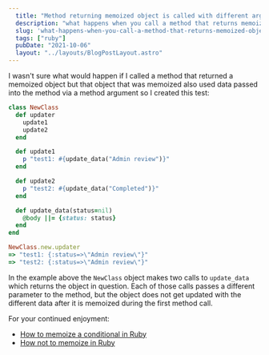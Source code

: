 ```yaml
---
  title: "Method returning memoized object is called with different arguments"
  description: "what happens when you call a method that returns memoized object with new parameters"
  slug: 'what-happens-when-you-call-a-method-that-returns-memoized-object-with-new-parameters'
  tags: ["ruby"]
  pubDate: "2021-10-06"
  layout: "../layouts/BlogPostLayout.astro"
---
```


I wasn't sure what would happen if I called a method that returned a memoized object but that object that was memoized also used data passed into the method via a method argument so I created this test:

```ruby
class NewClass
  def updater
    update1
    update2
  end

  def update1
    p "test1: #{update_data("Admin review")}"
  end

  def update2
    p "test2: #{update_data("Completed")}"
  end

  def update_data(status=nil)
    @body ||= {status: status}
  end
end

NewClass.new.updater
=> "test1: {:status=>\"Admin review\"}"
=> "test2: {:status=>\"Admin review\"}"
```

In the example above the `NewClass` object makes two calls to `update_data` which returns the object in question. Each of those calls passes a different parameter to the method, but the object does not get updated with the different data after it is memoized during the first method call.

For your continued enjoyment:
- [How to memoize a conditional in Ruby](https://tinytechtuts.com/2021-memoizing-conditionals-in-ruby)
- [How not to memoize in Ruby](https://tinytechtuts.com/2021-when-not-to-memoize-in-ruby)
